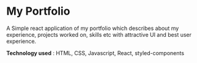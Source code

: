 # **My Portfolio**

A Simple react application of my portfolio which describes about my experience, projects worked on, skills etc with attractive UI and best user experience.

**Technology used** : HTML, CSS, Javascript, React, styled-components
